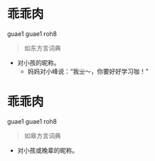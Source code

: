# 乖乖肉
guae1 guae1 roh8
> 如东方言词典
- 对小孩的昵称。
  - 妈妈对小峰说：“我㞢～，你要好好学习咖！”

# 乖乖肉
guae1 guae1 roh8
> 如皋方言词典
- 对小孩或晚辈的昵称。
